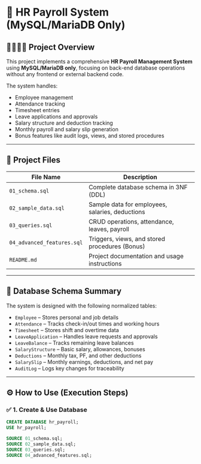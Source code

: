 # 💼 HR Payroll System (MySQL/MariaDB Only)

## 👩‍💼👨‍💼 Project Overview

This project implements a comprehensive **HR Payroll Management System** using **MySQL/MariaDB only**, focusing on back-end database operations without any frontend or external backend code.

The system handles:
- Employee management
- Attendance tracking
- Timesheet entries
- Leave applications and approvals
- Salary structure and deduction tracking
- Monthly payroll and salary slip generation
- Bonus features like audit logs, views, and stored procedures

---

## 📁 Project Files

| File Name                  | Description                                         |
|---------------------------|-----------------------------------------------------|
| `01_schema.sql`           | Complete database schema in 3NF (DDL)               |
| `02_sample_data.sql`      | Sample data for employees, salaries, deductions     |
| `03_queries.sql`          | CRUD operations, attendance, leaves, payroll        |
| `04_advanced_features.sql`| Triggers, views, and stored procedures (Bonus)      |
| `README.md`               | Project documentation and usage instructions        |

---

## 🧠 Database Schema Summary

The system is designed with the following normalized tables:

- `Employee` – Stores personal and job details
- `Attendance` – Tracks check-in/out times and working hours
- `Timesheet` – Stores shift and overtime data
- `LeaveApplication` – Handles leave requests and approvals
- `LeaveBalance` – Tracks remaining leave balances
- `SalaryStructure` – Basic salary, allowances, bonuses
- `Deductions` – Monthly tax, PF, and other deductions
- `SalarySlip` – Monthly earnings, deductions, and net pay
- `AuditLog` – Logs key changes for traceability

---

## ⚙️ How to Use (Execution Steps)

### ✅ 1. Create & Use Database
```sql
CREATE DATABASE hr_payroll;
USE hr_payroll;

SOURCE 01_schema.sql;
SOURCE 02_sample_data.sql;
SOURCE 03_queries.sql;
SOURCE 04_advanced_features.sql;
